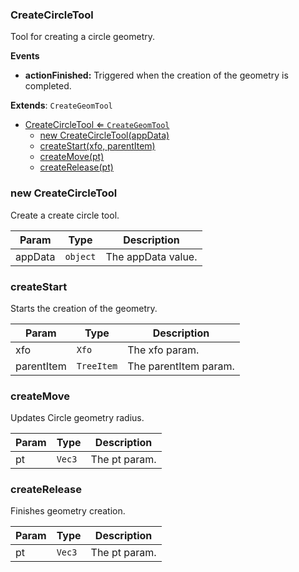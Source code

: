 <a name="CreateCircleTool"></a>

### CreateCircleTool 
Tool for creating a circle geometry.

**Events**
* **actionFinished:** Triggered when the creation of the geometry is completed.


**Extends**: <code>CreateGeomTool</code>  

* [CreateCircleTool ⇐ <code>CreateGeomTool</code>](#CreateCircleTool)
    * [new CreateCircleTool(appData)](#new-CreateCircleTool)
    * [createStart(xfo, parentItem)](#createStart)
    * [createMove(pt)](#createMove)
    * [createRelease(pt)](#createRelease)

<a name="new_CreateCircleTool_new"></a>

### new CreateCircleTool
Create a create circle tool.


| Param | Type | Description |
| --- | --- | --- |
| appData | <code>object</code> | The appData value. |

<a name="CreateCircleTool+createStart"></a>

### createStart
Starts the creation of the geometry.



| Param | Type | Description |
| --- | --- | --- |
| xfo | <code>Xfo</code> | The xfo param. |
| parentItem | <code>TreeItem</code> | The parentItem param. |

<a name="CreateCircleTool+createMove"></a>

### createMove
Updates Circle geometry radius.



| Param | Type | Description |
| --- | --- | --- |
| pt | <code>Vec3</code> | The pt param. |

<a name="CreateCircleTool+createRelease"></a>

### createRelease
Finishes geometry creation.



| Param | Type | Description |
| --- | --- | --- |
| pt | <code>Vec3</code> | The pt param. |

